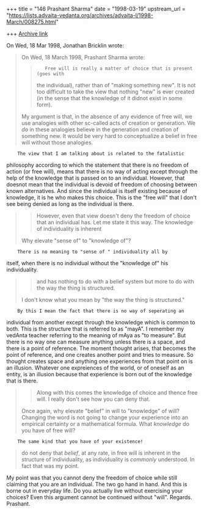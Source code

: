 +++
title = "146 Prashant Sharma"
date = "1998-03-19"
upstream_url = "https://lists.advaita-vedanta.org/archives/advaita-l/1998-March/008275.html"

+++
[Archive link](https://lists.advaita-vedanta.org/archives/advaita-l/1998-March/008275.html)

On Wed, 18 Mar 1998, Jonathan Bricklin wrote:

> On Wed, 18 March 1998, Prashant Sharma wrote:
>
> >        Free will is really a matter of choice that is present (goes with
> >the individual), rather
> >than of "making something new".  It is not too difficult to take the view
> >that nothing "new" is ever created (in the sense that the knowledge of it
> >didnot exist in some form).
>
> My argument is that, in the absence of any evidence of free will, we use
> analogies with other sc-called acts of creation or generation.  We *do* in
> these analogies believe in the generation and creation of something new.
> It would be very hard to conceptualize a belief in free will without those
> analogies.
>
        The view that I am talking about is related to the fatalistic
philosophy  according to which the statement that there is no freedom of
action (or free will), means that there is  no way of acting except
through the help of the knowledge that is passed on to an individual.
However, that doesnot mean that the individual is devoid of freedom of
choosing between known alternatives.  And since the individual is itself
existing because of knowledge, it is he who makes this choice. This is the
"free will" that I don't see being denied as long as the individual is
there.



> >However, even that view doesn't deny the freedom
> >of choice that an individual has. Let me state it this way.  The knowledge
> >of individuality is inherent
>
>
> Why elevate  "sense of" to "knowledge of"?
>
        There is no meaning to "sense of " individuality all by
itself, when there is no individual without the "knowledge of" his
individuality.

> >and has nothing to do with a belief system
> >but more to do with the way the thing is structured.
>
> I don't know what you mean by "the way the thing is structured."

        By this I mean the fact that there is no way of seperating an
individual from another except through the knowledge which is common to
both. This is the structure that is referred to as "mayA". I remember my
vedAnta teacher referring to the meaning of mAya as "to measure".  But
there is no way one can measure anything unless there is a space, and
there is a point of reference. The moment thought arises, that becomes the
point of reference, and one creates another point and tries to measure. So
thought creates space and anything one experiences from that point on is
an illusion.  Whatever one expreiences of the world, or of oneself as an
entity, is an illusion because that experience is born out of the
knowledge that is there.

> >Along with this comes the knowledge of choice and thence free will.  I
> really don't see
> >how you can deny that.
>
>
> Once again, why elevate "belief" in will to "knowledge" of will?  Changing
> the word is not going to change your experience into an empirical certainty
> or a mathematical formula.  What *knowledge* do you have of free will?

        The same kind that you have of your existence!

> do not deny that *belief*, at any rate, in free will is inherent in the
> structure of individuality, as individuality is *commonly* understood.  In
> fact that was my point.

My point was that you cannot deny the freedom of choice while still
claiming that you are an individual.  The two go hand in hand.  And this
is borne out in everyday life. Do you actually live without exercising
your choices? Even this argument cannot be continued without "will".
Regards.
Prashant.

